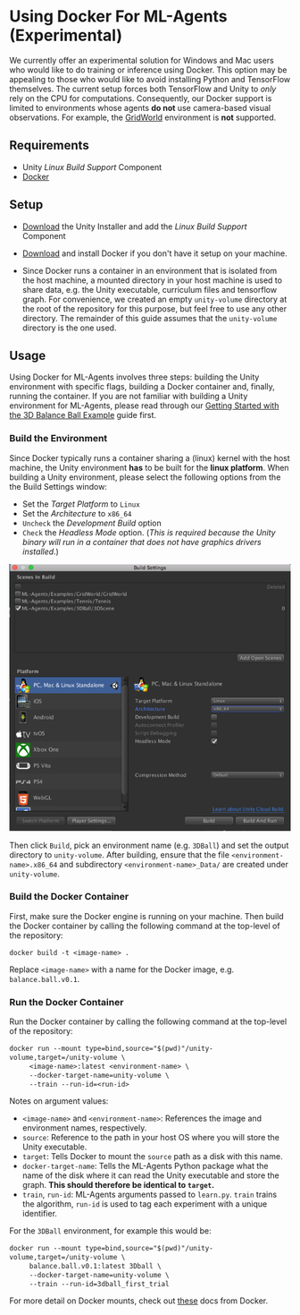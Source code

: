 # Using Docker For ML-Agents (Experimental)

We currently offer an experimental solution for Windows and Mac users who would like to do training or inference using Docker. This option may be appealing to those who would like to avoid installing Python and TensorFlow themselves. The current setup forces both TensorFlow and Unity to _only_ rely on the CPU for computations. Consequently, our Docker support is limited to environments whose agents **do not** use camera-based visual observations. For example, the [GridWorld](Learning-Environment-Examples.md#gridworld) environment is **not** supported.

## Requirements
- Unity _Linux Build Support_ Component
- [Docker](https://www.docker.com)

## Setup

- [Download](https://unity3d.com/get-unity/download) the Unity Installer and
add the _Linux Build Support_ Component

- [Download](https://www.docker.com/community-edition#/download) and
install Docker if you don't have it setup on your machine.

- Since Docker runs a container in an environment that is isolated from the host machine, a mounted directory in your host machine is used to share data, e.g. the Unity executable, curriculum files and tensorflow graph. For convenience, we created an empty `unity-volume` directory at the root of the repository for this purpose, but feel free to use any other directory. The remainder of this guide assumes that the `unity-volume` directory is the one used.

## Usage

Using Docker for ML-Agents involves three steps: building the Unity environment with specific flags, building a Docker container and, finally, running the container. If you are not familiar with building a Unity environment for ML-Agents, please read through our [Getting Started with the 3D Balance Ball Example](Getting-Started-with-Balance-Ball.md) guide first.

### Build the Environment

Since Docker typically runs a container sharing a (linux) kernel with the host machine, the 
Unity environment **has** to be built for the **linux platform**. When building a Unity environment, please select the following options from the the Build Settings window:
- Set the _Target Platform_ to `Linux`
- Set the _Architecture_ to `x86_64`
- `Uncheck` the _Development Build_ option
- `Check` the _Headless Mode_ option. (_This is required because the Unity binary will run in a container that does not have graphics drivers installed_.) 

![Build Settings For Docker](images/docker_build_settings.png)

Then click `Build`, pick an environment name (e.g. `3DBall`) and set the output directory to `unity-volume`. After building, ensure that the file `<environment-name>.x86_64` and subdirectory `<environment-name>_Data/` are created under `unity-volume`.

### Build the Docker Container

First, make sure the Docker engine is running on your machine. Then build the Docker container by calling the following command at the top-level of the repository:
```
docker build -t <image-name> .
``` 
Replace `<image-name>` with a name for the Docker image, e.g. `balance.ball.v0.1`.

### Run the Docker Container

Run the Docker container by calling the following command at the top-level of the repository:
```
docker run --mount type=bind,source="$(pwd)"/unity-volume,target=/unity-volume \
     <image-name>:latest <environment-name> \
     --docker-target-name=unity-volume \
     --train --run-id=<run-id>
```

Notes on argument values:
- `<image-name>` and `<environment-name>`: References the image and environment names, respectively.
- `source`: Reference to the path in your host OS where you will store the Unity executable. 
- `target`: Tells Docker to mount the `source` path as a disk with this name. 
- `docker-target-name`: Tells the ML-Agents Python package what the name of the disk where it can read the Unity executable and store the graph. **This should therefore be identical to `target`.**
- `train`, `run-id`: ML-Agents arguments passed to `learn.py`. `train` trains the algorithm, `run-id` is used to tag each experiment with a unique identifier. 

For the `3DBall` environment, for example this would be:

```
docker run --mount type=bind,source="$(pwd)"/unity-volume,target=/unity-volume \
     balance.ball.v0.1:latest 3Dball \
     --docker-target-name=unity-volume \
     --train --run-id=3dball_first_trial
```

For more detail on Docker mounts, check out [these](https://docs.docker.com/storage/bind-mounts/) docs from Docker.
